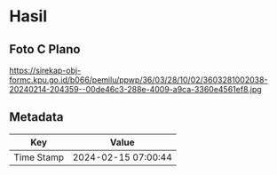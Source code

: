 # Hasil

## Foto C Plano

https://sirekap-obj-formc.kpu.go.id/b066/pemilu/ppwp/36/03/28/10/02/3603281002038-20240214-204359--00de46c3-288e-4009-a9ca-3360e4561ef8.jpg


## Metadata

| Key        | Value               |
| ---------- | ------------------- |
| Time Stamp | 2024-02-15 07:00:44 |



